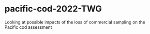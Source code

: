 # pacific-cod-2022-TWG
Looking at possible impacts of the loss of commercial sampling on the Pacific cod assessment
